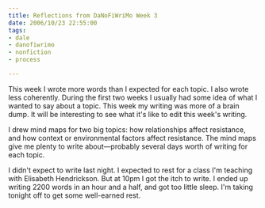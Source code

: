 ```yaml
--- 
title: Reflections from DaNoFiWriMo Week 3
date: 2006/10/23 22:55:00
tags: 
- dale
- danofiwrimo
- nonfiction
- process

---
```


This week I wrote more words than I expected for each topic.  I also wrote less coherently.  During the first two weeks I usually had some idea of what I wanted to say about a topic.  This week my writing was more of a brain dump.  It will be interesting to see what it's like to edit this week's writing.

I drew mind maps for two big topics:  how relationships affect resistance, and how context or environmental factors affect resistance.  The mind maps give me plenty to write about—probably several days worth of writing for each topic.

I didn't expect to write last night.  I expected to rest for a class I'm teaching with Elisabeth Hendrickson.  But at 10pm I got the itch to write.  I ended up writing 2200 words in an hour and a half, and got too little sleep.  I'm taking tonight off to get some well-earned rest.
